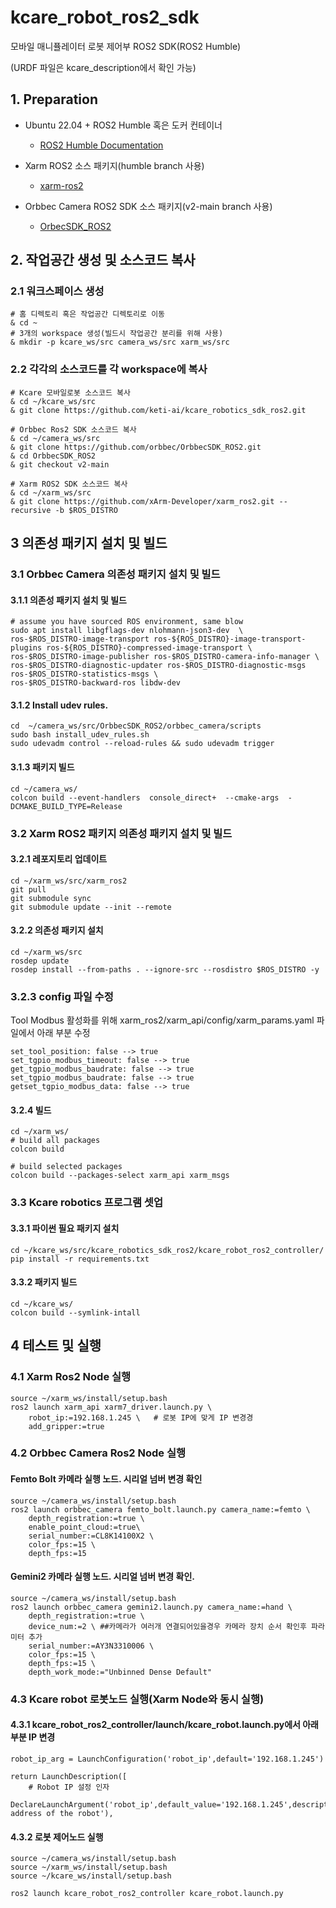 # kcare_robot_ros2_sdk
모바일 매니퓰레이터 로봇 제어부 ROS2 SDK(ROS2 Humble)

(URDF 파일은 kcare_description에서 확인 가능)


## 1. Preparation

* Ubuntu 22.04 + ROS2 Humble 혹은 도커 컨테이너
    - [ROS2 Humble Documentation](https://docs.ros.org/en/humble/Installation/Ubuntu-Install-Debs.html)

* Xarm ROS2 소스 패키지(humble branch 사용)

    - [xarm-ros2](https://github.com/xArm-Developer/xarm_ros2/tree/humble)

* Orbbec Camera ROS2 SDK 소스 패키지(v2-main branch 사용)

    - [OrbecSDK_ROS2](https://github.com/orbbec/OrbbecSDK_ROS2/tree/v2-main)

## 2. 작업공간 생성 및 소스코드 복사

### 2.1 워크스페이스 생성

    # 홈 디렉토리 혹은 작업공간 디렉토리로 이동
    & cd ~
    # 3개의 workspace 생성(빌드시 작업공간 분리를 위해 사용)
    & mkdir -p kcare_ws/src camera_ws/src xarm_ws/src


### 2.2 각각의 소스코드를 각 workspace에 복사

    # Kcare 모바일로봇 소스코드 복사
    & cd ~/kcare_ws/src
    & git clone https://github.com/keti-ai/kcare_robotics_sdk_ros2.git
    
    # Orbbec Ros2 SDK 소스코드 복사
    & cd ~/camera_ws/src
    & git clone https://github.com/orbbec/OrbbecSDK_ROS2.git
    & cd OrbbecSDK_ROS2
    & git checkout v2-main

    # Xarm ROS2 SDK 소스코드 복사
    & cd ~/xarm_ws/src
    & git clone https://github.com/xArm-Developer/xarm_ros2.git --recursive -b $ROS_DISTRO

## 3 의존성 패키지 설치 및 빌드
### 3.1 Orbbec Camera 의존성 패키지 설치 및 빌드
#### 3.1.1 의존성 패키지 설치 및 빌드

    # assume you have sourced ROS environment, same blow
    sudo apt install libgflags-dev nlohmann-json3-dev  \
    ros-$ROS_DISTRO-image-transport ros-${ROS_DISTRO}-image-transport-plugins ros-${ROS_DISTRO}-compressed-image-transport \
    ros-$ROS_DISTRO-image-publisher ros-$ROS_DISTRO-camera-info-manager \
    ros-$ROS_DISTRO-diagnostic-updater ros-$ROS_DISTRO-diagnostic-msgs ros-$ROS_DISTRO-statistics-msgs \
    ros-$ROS_DISTRO-backward-ros libdw-dev

#### 3.1.2 Install udev rules.

    cd  ~/camera_ws/src/OrbbecSDK_ROS2/orbbec_camera/scripts
    sudo bash install_udev_rules.sh
    sudo udevadm control --reload-rules && sudo udevadm trigger

#### 3.1.3 패키지 빌드

    cd ~/camera_ws/
    colcon build --event-handlers  console_direct+  --cmake-args  -DCMAKE_BUILD_TYPE=Release


### 3.2 Xarm ROS2 패키지 의존성 패키지 설치 및 빌드
#### 3.2.1 레포지토리 업데이트

    cd ~/xarm_ws/src/xarm_ros2
    git pull
    git submodule sync
    git submodule update --init --remote

#### 3.2.2 의존성 패키지 설치

    cd ~/xarm_ws/src
    rosdep update
    rosdep install --from-paths . --ignore-src --rosdistro $ROS_DISTRO -y

### 3.2.3 config 파일 수정

Tool Modbus 활성화를 위해 xarm_ros2/xarm_api/config/xarm_params.yaml 파일에서 아래 부분 수정

    set_tool_position: false --> true
    set_tgpio_modbus_timeout: false --> true
    get_tgpio_modbus_baudrate: false --> true
    set_tgpio_modbus_baudrate: false --> true
    getset_tgpio_modbus_data: false --> true

#### 3.2.4 빌드

    cd ~/xarm_ws/
    # build all packages
    colcon build

    # build selected packages
    colcon build --packages-select xarm_api xarm_msgs


### 3.3 Kcare robotics 프로그램 셋업

#### 3.3.1 파이썬 필요 패키지 설치

    cd ~/kcare_ws/src/kcare_robotics_sdk_ros2/kcare_robot_ros2_controller/
    pip install -r requirements.txt

#### 3.3.2 패키지 빌드

    cd ~/kcare_ws/
    colcon build --symlink-intall


## 4 테스트 및 실행

### 4.1 Xarm Ros2 Node 실행

    source ~/xarm_ws/install/setup.bash
    ros2 launch xarm_api xarm7_driver.launch.py \
        robot_ip:=192.168.1.245 \   # 로봇 IP에 맞게 IP 변경경
        add_gripper:=true

### 4.2 Orbbec Camera Ros2 Node 실행

#### Femto Bolt 카메라 실행 노드. 시리얼 넘버 변경 확인

    source ~/camera_ws/install/setup.bash
    ros2 launch orbbec_camera femto_bolt.launch.py camera_name:=femto \
        depth_registration:=true \
        enable_point_cloud:=true\
        serial_number:=CL8K14100X2 \
        color_fps:=15 \
        depth_fps:=15

#### Gemini2 카메라 실행 노드. 시리얼 넘버 변경 확인. 

    source ~/camera_ws/install/setup.bash
    ros2 launch orbbec_camera gemini2.launch.py camera_name:=hand \
        depth_registration:=true \
        device_num:=2 \ ##카메라가 여러개 연결되어있을경우 카메라 장치 순서 확인후 파라미터 추가
        serial_number:=AY3N3310006 \
        color_fps:=15 \
        depth_fps:=15 \
        depth_work_mode:="Unbinned Dense Default"

### 4.3 Kcare robot 로봇노드 실행(Xarm Node와 동시 실행)

#### 4.3.1 kcare_robot_ros2_controller/launch/kcare_robot.launch.py에서 아래부분 IP 변경

    robot_ip_arg = LaunchConfiguration('robot_ip',default='192.168.1.245')

    return LaunchDescription([
        # Robot IP 설정 인자
        DeclareLaunchArgument('robot_ip',default_value='192.168.1.245',description='IP address of the robot'),

#### 4.3.2 로봇 제어노드 실행

    source ~/camera_ws/install/setup.bash
    source ~/xarm_ws/install/setup.bash
    source ~/kcare_ws/install/setup.bash

    ros2 launch kcare_robot_ros2_controller kcare_robot.launch.py

